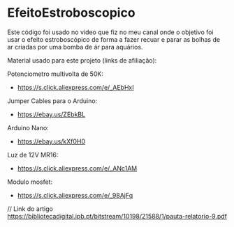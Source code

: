 # EfeitoEstroboscopico
Este código foi usado no video que fiz no meu canal onde o objetivo foi usar o efeito estroboscópico de forma a fazer recuar e parar as bolhas de ar criadas por uma bomba de ár para aquários. 

Material usado para este projeto (links de afiliação):

Potenciometro multivolta de 50K:
- https://s.click.aliexpress.com/e/_AEbHxI 

Jumper Cables para o Arduino:
- https://ebay.us/ZEbkBL

Arduino Nano:
- https://ebay.us/kXf0H0

Luz de 12V MR16:
- https://s.click.aliexpress.com/e/_ANc1AM 

Modulo mosfet:
- https://s.click.aliexpress.com/e/_98AjFq


// Link do artigo https://bibliotecadigital.ipb.pt/bitstream/10198/21588/1/pauta-relatorio-9.pdf
